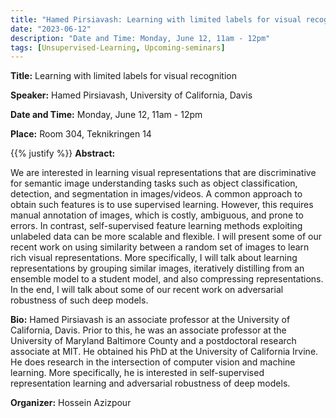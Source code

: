 ```yaml
---
title: "Hamed Pirsiavash: Learning with limited labels for visual recognition"
date: "2023-06-12"
description: "Date and Time: Monday, June 12, 11am - 12pm"
tags: [Unsupervised-Learning, Upcoming-seminars]
---
```


**Title:** Learning with limited labels for visual recognition

**Speaker:** Hamed Pirsiavash, University of California, Davis

**Date and Time:** Monday, June 12, 11am - 12pm

**Place:** Room 304, Teknikringen 14

{{% justify %}}
**Abstract:** 

We are interested in learning visual representations that are discriminative for semantic image understanding tasks such as object classification, detection, and segmentation in images/videos. A common approach to obtain such features is to use supervised learning. However, this requires manual annotation of images, which is costly, ambiguous, and prone to errors. In contrast, self-supervised feature learning methods exploiting unlabeled data can be more scalable and flexible. I will present some of our recent work on using similarity between a random set of images to learn rich visual representations. More specifically, I will talk about learning representations by grouping similar images, iteratively distilling from an ensemble model to a student model, and also compressing representations. In the end, I will talk about some of our recent work on adversarial robustness of such deep models.

**Bio:** Hamed Pirsiavash is an associate professor at the University of California, Davis. Prior to this, he was an associate professor at the University of Maryland Baltimore County and a postdoctoral research associate at MIT. He obtained his PhD at the University of California Irvine. He does research in the intersection of computer vision and machine learning. More specifically, he is interested in self-supervised representation learning and adversarial robustness of deep models.

**Organizer:** Hossein Azizpour